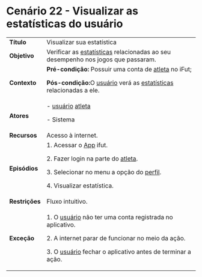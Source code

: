 # Cenário 22 - Visualizar as estatísticas do usuário

<table class="table table-striped border">
    <tr>
        <td>
            <b>Título</b>
        </td>
        <td>      Visualizar sua estatística  </td>
    </tr>
    <tr>
        <td>
            <b>Objetivo</b>
        </td>
        <td>
                    Verificar as  <a href="../../lexico/#estatisticas">estatísticas</a> relacionadas ao seu desempenho nos jogos que passaram.
        </td>
    </tr>
    <tr>
        <td>
            <b>Contexto</b>
        </td>
        <td>
           <b>Pré-condição:</b> Possuir uma conta de <a href="../../lexico/#atleta">atleta</a> no iFut;
           <p><b>Pós-condição:</b>O  <a href="../../lexico/#usuario">usuário</a> verá as  <a href="../../lexico/#estatisticas">estatísticas</a> relacionadas a ele.</p>
        </td>
    </tr>
    <tr>
        <td>
            <b>Atores</b>
        </td>
        <td>
            -  <a href="../../lexico/#usuario">usuário</a> <a href="../../lexico/#atleta">atleta</a>
            <p>- Sistema</p> 
        </td>
    </tr>
    <tr>
        <td>
            <b>Recursos</b>
        </td>
        <td>
            Acesso à internet.
        </td>
    </tr>
    <tr>
        <td>
            <b>Episódios</b>
        </td>
        <td>
            1. Acessar o <a href="../../lexico/#App">App</a> ifut.
	<p>2. Fazer login na parte do <a href="../../lexico/#atleta">atleta</a>.</p>
	<p>3. Selecionar no menu a opção do  <a href="../../lexico/#perfil">perfil</a>.</p>
	<p>4. Visualizar estatística.</p>
        </td>
    </tr>
    <tr>
        <td>
            <b>Restrições</b>
        </td>
        <td>
              Fluxo intuitivo.
        </td>
    </tr>
    <tr>
        <td>
            <b>Exceção</b>
        </td>
        <td>
            <p>1. O  <a href="../../lexico/#usuario">usuário</a> não ter uma conta registrada no aplicativo.</p>
            <p>2. A internet parar de funcionar no meio da ação.</p>
            <p>3. O  <a href="../../lexico/#usuario">usuário</a> fechar o aplicativo antes de terminar a ação.</p>
        </td>
    </tr>
</table>
